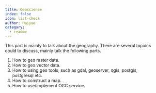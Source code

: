 ```yaml
---
title: Geoscience
index: false
icon: list-check
author: Haiyue
category:
  - readme
---
```


This part is mainly to talk about the geography. There are several topoics could to discuss, mainly talk the following parts.
1. How to geo raster data.
2. How to geo vector data.
3. How to using geo tools, such as gdal, geoserver, qgis, postgis, postgresql etc.
4. How to construct a map.
5. How to use/implement OGC service.